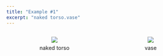 ```yaml
---
title: "Example #1"
excerpt: "naked torso.vase"
---
```

  <div>
    <div style="width:50%;float:left;text-align:center">
      <figure>
        <a href="{{site.baseurl}}/assets/dataset/1_0.png">
        <img src="{{site.baseurl}}/assets/dataset/1_0.png" style="margin-bottom: 5px;"></a>
        <figcaption style="width:100%">naked torso</figcaption>
      </figure>
    </div>
    <div style="width:50%;float:left;text-align:center">
      <figure>
        <a href="{{site.baseurl}}/assets/dataset/1_1.png">
        <img src="{{site.baseurl}}/assets/dataset/1_1.png" style="margin-bottom: 5px;"></a>
        <figcaption style="width:100%">vase</figcaption>
      </figure>
    </div>
  </div>
